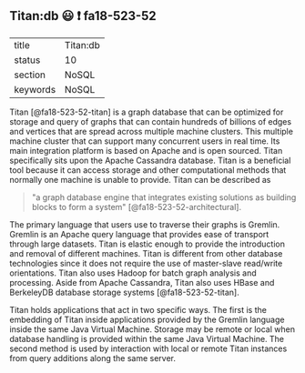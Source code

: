## Titan:db :smiley: :exclamation: fa18-523-52


|          |              |
| -------- | ------------ |
| title    | Titan:db     | 
| status   | 10           |
| section  | NoSQL        |
| keywords | NoSQL        |


Titan [@fa18-523-52-titan] is a graph database that can be optimized for storage and query of
graphs that can contain hundreds of billions of edges and vertices that 
are spread across multiple machine clusters. This multiple machine cluster
that can support many concurrent users in real time. Its main integration
platform is based on Apache and is open sourced. Titan specifically sits 
upon the Apache Cassandra database. Titan is a beneficial tool because it
can access storage and other computational methods that normally one machine 
is unable to provide. Titan can be described as 

> "a graph database engine that integrates existing solutions as building
> blocks to form a system" [@fa18-523-52-architectural].

The primary language that users use to traverse their graphs is Gremlin. 
Gremlin is an Apache query language that provides ease of transport 
through large datasets. Titan is elastic enough to provide the introduction
and removal of different machines. Titan is different from other database
technologies since it does not require the use of master-slave read/write 
orientations. Titan also uses Hadoop for batch graph analysis and processing.
Aside from Apache Cassandra, Titan also uses HBase and BerkeleyDB database
storage systems [@fa18-523-52-titan]. 

Titan holds applications that act in two specific ways. The first is the 
embedding of Titan inside applications provided by the Gremlin language inside
the same Java Virtual Machine. Storage may be remote or local when database 
handling is provided within the same Java Virtual Machine. The second method
is used by interaction with local or remote Titan instances from query 
additions along the same server. 




